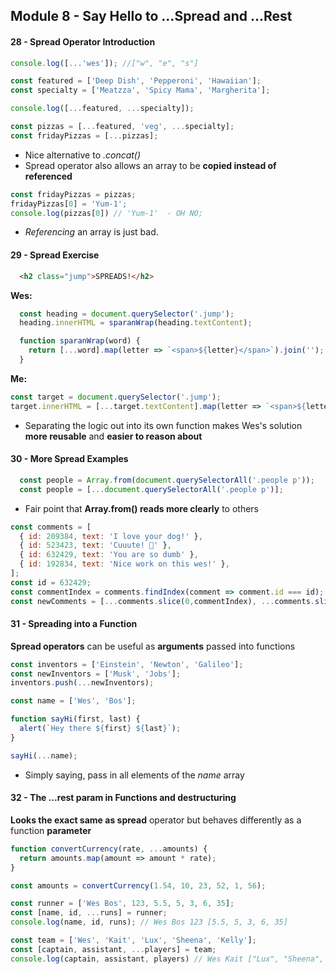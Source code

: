 ## Module 8 - Say Hello to ...Spread and ...Rest

#### 28 - Spread Operator Introduction

```js
console.log([...'wes']); //["w", "e", "s"]
```

```js
const featured = ['Deep Dish', 'Pepperoni', 'Hawaiian'];
const specialty = ['Meatzza', 'Spicy Mama', 'Margherita'];

console.log([...featured, ...specialty]);

const pizzas = [...featured, 'veg', ...specialty];
const fridayPizzas = [...pizzas];
```

+ Nice alternative to _.concat()_
+ Spread operator also allows an array to be __copied instead of referenced__
```js
const fridayPizzas = pizzas;
fridayPizzas[0] = 'Yum-1';
console.log(pizzas[0]) // 'Yum-1'  - OH NO;
```
+ _Referencing_ an array is just bad.

#### 29 - Spread Exercise

```html
  <h2 class="jump">SPREADS!</h2>
```

__Wes:__
```js
  const heading = document.querySelector('.jump');
  heading.innerHTML = sparanWrap(heading.textContent);

  function sparanWrap(word) {
    return [...word].map(letter => `<span>${letter}</span>`).join('');
  }
```

__Me:__
```js
const target = document.querySelector('.jump');
target.innerHTML = [...target.textContent].map(letter => `<span>${letter}</span>`).join('')
```

+ Separating the logic out into its own function makes Wes's solution __more reusable__ and __easier to reason about__

#### 30 - More Spread Examples

```js
  const people = Array.from(document.querySelectorAll('.people p'));
  const people = [...document.querySelectorAll('.people p')];
```
+ Fair point that __Array.from() reads more clearly__ to others

```js
const comments = [
  { id: 209384, text: 'I love your dog!' },
  { id: 523423, text: 'Cuuute! 🐐' },
  { id: 632429, text: 'You are so dumb' },
  { id: 192834, text: 'Nice work on this wes!' },
];
const id = 632429;
const commentIndex = comments.findIndex(comment => comment.id === id);
const newComments = [...comments.slice(0,commentIndex), ...comments.slice(commentIndex + 1)];
```

#### 31 - Spreading into a Function
__Spread operators__ can be useful as __arguments__ passed into functions

```js
const inventors = ['Einstein', 'Newton', 'Galileo'];
const newInventors = ['Musk', 'Jobs'];
inventors.push(...newInventors);
```

```js
const name = ['Wes', 'Bos'];

function sayHi(first, last) {
  alert(`Hey there ${first} ${last}`);
}

sayHi(...name);
```
+ Simply saying, pass in all elements of the _name_ array

#### 32 - The ...rest param in Functions and destructuring
__Looks the exact same as spread__ operator but behaves differently as a function __parameter__

```js
function convertCurrency(rate, ...amounts) {
  return amounts.map(amount => amount * rate);
}

const amounts = convertCurrency(1.54, 10, 23, 52, 1, 56);
```

```js
const runner = ['Wes Bos', 123, 5.5, 5, 3, 6, 35];
const [name, id, ...runs] = runner;
console.log(name, id, runs); // Wes Bos 123 [5.5, 5, 3, 6, 35]

const team = ['Wes', 'Kait', 'Lux', 'Sheena', 'Kelly'];
const [captain, assistant, ...players] = team;
console.log(captain, assistant, players) // Wes Kait ["Lux", "Sheena", "Kelly"]
```
